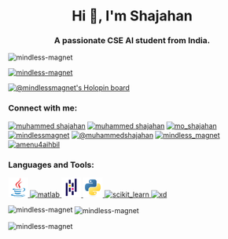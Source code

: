 <h1 align="center">Hi 👋, I'm Shajahan</h1>
<h3 align="center">A passionate CSE AI student from India.</h3>

<p align="left"> <img src="https://komarev.com/ghpvc/?username=mindless-magnet&label=Profile%20views&color=0e75b6&style=flat" alt="mindless-magnet" /> </p>

<p align="left"> <a href="https://github.com/ryo-ma/github-profile-trophy"><img src="https://github-profile-trophy.vercel.app/?username=mindless-magnet" alt="mindless-magnet" /></a> </p>

[![@mindlessmagnet's Holopin board](https://holopin.me/mindlessmagnet)](https://holopin.io/@mindlessmagnet)

<h3 align="left">Connect with me:</h3>
<p align="left">
<a href="https://linkedin.com/in/muhammed shajahan" target="blank"><img align="center" src="https://raw.githubusercontent.com/rahuldkjain/github-profile-readme-generator/master/src/images/icons/Social/linked-in-alt.svg" alt="muhammed shajahan" height="30" width="40" /></a>
<a href="https://kaggle.com/muhammed shajahan" target="blank"><img align="center" src="https://raw.githubusercontent.com/rahuldkjain/github-profile-readme-generator/master/src/images/icons/Social/kaggle.svg" alt="muhammed shajahan" height="30" width="40" /></a>
<a href="https://instagram.com/mo_shajahan" target="blank"><img align="center" src="https://raw.githubusercontent.com/rahuldkjain/github-profile-readme-generator/master/src/images/icons/Social/instagram.svg" alt="mo_shajahan" height="30" width="40" /></a>
<a href="https://www.codechef.com/users/mindlessmagnet" target="blank"><img align="center" src="https://cdn.jsdelivr.net/npm/simple-icons@3.1.0/icons/codechef.svg" alt="mindlessmagnet" height="30" width="40" /></a>
<a href="https://www.hackerrank.com/@muhammedshajahan" target="blank"><img align="center" src="https://raw.githubusercontent.com/rahuldkjain/github-profile-readme-generator/master/src/images/icons/Social/hackerrank.svg" alt="@muhammedshajahan" height="30" width="40" /></a>
<a href="https://codeforces.com/profile/mindless_magnet" target="blank"><img align="center" src="https://raw.githubusercontent.com/rahuldkjain/github-profile-readme-generator/master/src/images/icons/Social/codeforces.svg" alt="mindless_magnet" height="30" width="40" /></a>
<a href="https://auth.geeksforgeeks.org/user/amenu4aihbil" target="blank"><img align="center" src="https://raw.githubusercontent.com/rahuldkjain/github-profile-readme-generator/master/src/images/icons/Social/geeks-for-geeks.svg" alt="amenu4aihbil" height="30" width="40" /></a>
</p>

<h3 align="left">Languages and Tools:</h3>
<p align="left"> <a href="https://www.java.com" target="_blank" rel="noreferrer"> <img src="https://raw.githubusercontent.com/devicons/devicon/master/icons/java/java-original.svg" alt="java" width="40" height="40"/> </a> <a href="https://www.mathworks.com/" target="_blank" rel="noreferrer"> <img src="https://upload.wikimedia.org/wikipedia/commons/2/21/Matlab_Logo.png" alt="matlab" width="40" height="40"/> </a> <a href="https://pandas.pydata.org/" target="_blank" rel="noreferrer"> <img src="https://raw.githubusercontent.com/devicons/devicon/2ae2a900d2f041da66e950e4d48052658d850630/icons/pandas/pandas-original.svg" alt="pandas" width="40" height="40"/> </a> <a href="https://www.python.org" target="_blank" rel="noreferrer"> <img src="https://raw.githubusercontent.com/devicons/devicon/master/icons/python/python-original.svg" alt="python" width="40" height="40"/> </a> <a href="https://scikit-learn.org/" target="_blank" rel="noreferrer"> <img src="https://upload.wikimedia.org/wikipedia/commons/0/05/Scikit_learn_logo_small.svg" alt="scikit_learn" width="40" height="40"/> </a> <a href="https://www.adobe.com/products/xd.html" target="_blank" rel="noreferrer"> <img src="https://cdn.worldvectorlogo.com/logos/adobe-xd.svg" alt="xd" width="40" height="40"/> </a> </p>

<p><img align="left" src="https://github-readme-stats.vercel.app/api/top-langs?username=mindless-magnet&show_icons=true&locale=en&layout=compact" alt="mindless-magnet" /></p>

<p>&nbsp;<img align="center" src="https://github-readme-stats.vercel.app/api?username=mindless-magnet&show_icons=true&locale=en" alt="mindless-magnet" /></p>

<p><img align="center" src="https://github-readme-streak-stats.herokuapp.com/?user=mindless-magnet&" alt="mindless-magnet" /></p>



